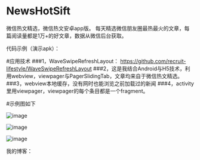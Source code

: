 # NewsHotSift
微信热文精选，微信热文安卓app版。
每天精选微信朋友圈最热最火的文章，每篇阅读量都是1万+的好文章，数据从微信后台获取。

代码示例（演示apk）：

#应用技术
###1，WaveSwipeRefreshLayout： https://github.com/recruit-lifestyle/WaveSwipeRefreshLayout
###2，这是我结合Android与H5技术，利用webview，viewpager与PagerSlidingTab，文章均来自于微信热文精选。
###3，webview本地缓存，没有网时也能浏览之前加载过的新闻
###4，activity里用viewpager，viewpager的每个条目都是一个fragment。


#示例图如下

![image](https://github.com/qiushi123/NewsHotSift/blob/master/apk_iamge_demo/animation.gif?raw=true)

![image](https://github.com/qiushi123/NewsHotSift/blob/master/apk_iamge_demo/1_meitu_1.png?raw=true)

![image](https://github.com/qiushi123/NewsHotSift/blob/master/apk_iamge_demo/4_meitu_2.jpg?raw=true)




我的博客：

